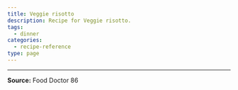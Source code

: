 ```yaml
---
title: Veggie risotto
description: Recipe for Veggie risotto.
tags:
  - dinner
categories:
  - recipe-reference
type: page
---
```


---

**Source:** Food Doctor 86